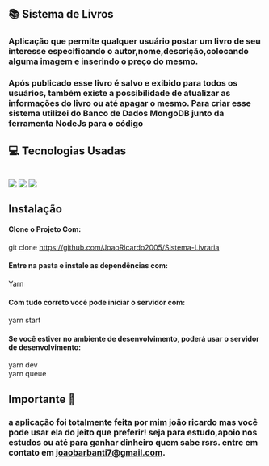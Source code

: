 ## 📚 Sistema de Livros

### Aplicação que permite qualquer usuário postar um livro de seu interesse especificando o autor,nome,descrição,colocando alguma imagem e inserindo o preço do mesmo. 
### Após publicado esse livro é salvo e exibido para todos os usuários, também existe a possibilidade de atualizar as informações do livro ou até apagar o mesmo. Para criar esse sistema utilizei do Banco de Dados MongoDB junto da ferramenta NodeJs para o código



## 💻 Tecnologias Usadas
<div style="display: inline_block"><br/>
<img align="center" src="https://img.shields.io/badge/JavaScript-323330?style=for-the-badge&logo=javascript&logoColor=F7DF1E">
<img align="center" src="https://img.shields.io/badge/Node.js-43853D?style=for-the-badge&logo=node.js&logoColor=white">
<img align="center" src="https://img.shields.io/badge/MongoDB-4EA94B?style=for-the-badge&logo=mongodb&logoColor=white">



## Instalação 

#### Clone o Projeto Com: </br>

git clone https://github.com/JoaoRicardo2005/Sistema-Livraria
#### Entre na pasta e instale as dependências com: 
 Yarn
#### Com tudo correto você pode iniciar o servidor com:
yarn start
#### Se você estiver no ambiente de desenvolvimento, poderá usar o servidor de desenvolvimento:
yarn dev</br>
yarn queue
## Importante 💛

### a aplicação foi totalmente feita por mim joão ricardo mas você pode usar ela do jeito que preferir! seja para estudo,apoio nos estudos ou até para ganhar dinheiro quem sabe rsrs. entre em contato em joaobarbanti7@gmail.com.
</div>
